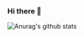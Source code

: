 ### Hi there 👋

![Anurag's github stats](https://github-readme-stats.vercel.app/api?username=QPvicus&show_icons=true&theme=default)
